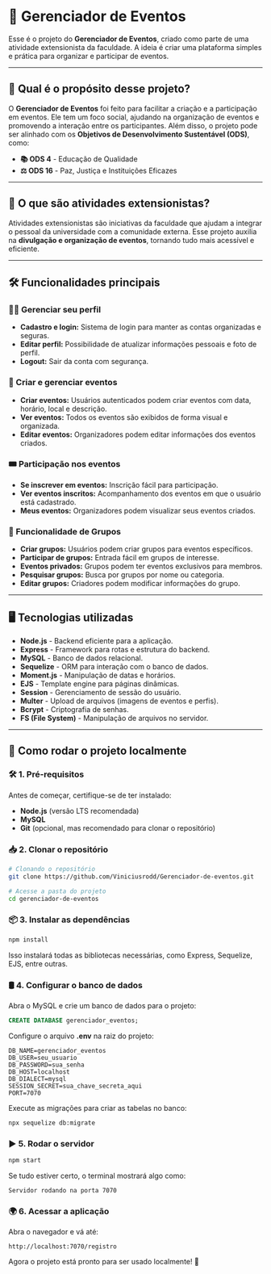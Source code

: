 
# 🎉 Gerenciador de Eventos

Esse é o projeto do **Gerenciador de Eventos**, criado como parte de uma atividade extensionista da faculdade. A ideia é criar uma plataforma simples e prática para organizar e participar de eventos.

---

## 🌟 Qual é o propósito desse projeto?

O **Gerenciador de Eventos** foi feito para facilitar a criação e a participação em eventos. Ele tem um foco social, ajudando na organização de eventos e promovendo a interação entre os participantes. Além disso, o projeto pode ser alinhado com os **Objetivos de Desenvolvimento Sustentável (ODS)**, como:

- **📚 ODS 4** - Educação de Qualidade
- **⚖️ ODS 16** - Paz, Justiça e Instituições Eficazes

---

## 🏫 O que são atividades extensionistas?

Atividades extensionistas são iniciativas da faculdade que ajudam a integrar o pessoal da universidade com a comunidade externa. Esse projeto auxilia na **divulgação e organização de eventos**, tornando tudo mais acessível e eficiente.

---

## 🛠️ Funcionalidades principais

### 🙋‍♂️ Gerenciar seu perfil
- **Cadastro e login:** Sistema de login para manter as contas organizadas e seguras.
- **Editar perfil:** Possibilidade de atualizar informações pessoais e foto de perfil.
- **Logout:** Sair da conta com segurança.

### 📅 Criar e gerenciar eventos
- **Criar eventos:** Usuários autenticados podem criar eventos com data, horário, local e descrição.
- **Ver eventos:** Todos os eventos são exibidos de forma visual e organizada.
- **Editar eventos:** Organizadores podem editar informações dos eventos criados.

### 🎟️ Participação nos eventos
- **Se inscrever em eventos:** Inscrição fácil para participação.
- **Ver eventos inscritos:** Acompanhamento dos eventos em que o usuário está cadastrado.
- **Meus eventos:** Organizadores podem visualizar seus eventos criados.

### 👥 Funcionalidade de Grupos
- **Criar grupos:** Usuários podem criar grupos para eventos específicos.
- **Participar de grupos:** Entrada fácil em grupos de interesse.
- **Eventos privados:** Grupos podem ter eventos exclusivos para membros.
- **Pesquisar grupos:** Busca por grupos por nome ou categoria.
- **Editar grupos:** Criadores podem modificar informações do grupo.

---

## 🖥️ Tecnologias utilizadas

- **Node.js** - Backend eficiente para a aplicação.
- **Express** - Framework para rotas e estrutura do backend.
- **MySQL** - Banco de dados relacional.
- **Sequelize** - ORM para interação com o banco de dados.
- **Moment.js** - Manipulação de datas e horários.
- **EJS** - Template engine para páginas dinâmicas.
- **Session** - Gerenciamento de sessão do usuário.
- **Multer** - Upload de arquivos (imagens de eventos e perfis).
- **Bcrypt** - Criptografia de senhas.
- **FS (File System)** - Manipulação de arquivos no servidor.

---

## 🚀 Como rodar o projeto localmente

### 🛠️ 1. Pré-requisitos

Antes de começar, certifique-se de ter instalado:

- **Node.js** (versão LTS recomendada)
- **MySQL**
- **Git** (opcional, mas recomendado para clonar o repositório)

### 📥 2. Clonar o repositório

```bash
# Clonando o repositório
git clone https://github.com/Viniciusrodd/Gerenciador-de-eventos.git

# Acesse a pasta do projeto
cd gerenciador-de-eventos
```

### 📦 3. Instalar as dependências

```bash
npm install
```

Isso instalará todas as bibliotecas necessárias, como Express, Sequelize, EJS, entre outras.

### 🛢️ 4. Configurar o banco de dados

Abra o MySQL e crie um banco de dados para o projeto:

```sql
CREATE DATABASE gerenciador_eventos;
```

Configure o arquivo **.env** na raiz do projeto:

```env
DB_NAME=gerenciador_eventos
DB_USER=seu_usuario
DB_PASSWORD=sua_senha
DB_HOST=localhost
DB_DIALECT=mysql
SESSION_SECRET=sua_chave_secreta_aqui
PORT=7070   
```

Execute as migrações para criar as tabelas no banco:

```bash
npx sequelize db:migrate
```

### ▶️ 5. Rodar o servidor

```bash
npm start
```

Se tudo estiver certo, o terminal mostrará algo como:

```
Servidor rodando na porta 7070
```

### 🌍 6. Acessar a aplicação

Abra o navegador e vá até:

```
http://localhost:7070/registro
```

Agora o projeto está pronto para ser usado localmente! 🚀
